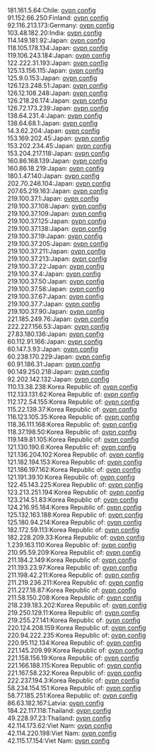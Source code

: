 181.161.5.64:Chile: [ovpn config](vpn/181_161_5_64.ovpn)  
91.152.66.250:Finland: [ovpn config](vpn/91_152_66_250.ovpn)  
92.116.213.173:Germany: [ovpn config](vpn/92_116_213_173.ovpn)  
103.48.182.20:India: [ovpn config](vpn/103_48_182_20.ovpn)  
114.149.181.92:Japan: [ovpn config](vpn/114_149_181_92.ovpn)  
118.105.178.134:Japan: [ovpn config](vpn/118_105_178_134.ovpn)  
119.106.243.184:Japan: [ovpn config](vpn/119_106_243_184.ovpn)  
122.222.31.193:Japan: [ovpn config](vpn/122_222_31_193.ovpn)  
125.13.156.115:Japan: [ovpn config](vpn/125_13_156_115.ovpn)  
125.9.0.153:Japan: [ovpn config](vpn/125_9_0_153.ovpn)  
126.123.248.51:Japan: [ovpn config](vpn/126_123_248_51.ovpn)  
126.12.108.248:Japan: [ovpn config](vpn/126_12_108_248.ovpn)  
126.218.26.174:Japan: [ovpn config](vpn/126_218_26_174.ovpn)  
126.72.173.239:Japan: [ovpn config](vpn/126_72_173_239.ovpn)  
138.64.231.4:Japan: [ovpn config](vpn/138_64_231_4.ovpn)  
138.64.68.1:Japan: [ovpn config](vpn/138_64_68_1.ovpn)  
14.3.62.204:Japan: [ovpn config](vpn/14_3_62_204.ovpn)  
153.169.202.45:Japan: [ovpn config](vpn/153_169_202_45.ovpn)  
153.202.234.45:Japan: [ovpn config](vpn/153_202_234_45.ovpn)  
153.204.217.118:Japan: [ovpn config](vpn/153_204_217_118.ovpn)  
160.86.168.139:Japan: [ovpn config](vpn/160_86_168_139.ovpn)  
160.86.18.219:Japan: [ovpn config](vpn/160_86_18_219.ovpn)  
180.1.47.140:Japan: [ovpn config](vpn/180_1_47_140.ovpn)  
202.70.246.104:Japan: [ovpn config](vpn/202_70_246_104.ovpn)  
207.65.219.163:Japan: [ovpn config](vpn/207_65_219_163.ovpn)  
219.100.37.1:Japan: [ovpn config](vpn/219_100_37_1.ovpn)  
219.100.37.108:Japan: [ovpn config](vpn/219_100_37_108.ovpn)  
219.100.37.109:Japan: [ovpn config](vpn/219_100_37_109.ovpn)  
219.100.37.125:Japan: [ovpn config](vpn/219_100_37_125.ovpn)  
219.100.37.138:Japan: [ovpn config](vpn/219_100_37_138.ovpn)  
219.100.37.19:Japan: [ovpn config](vpn/219_100_37_19.ovpn)  
219.100.37.205:Japan: [ovpn config](vpn/219_100_37_205.ovpn)  
219.100.37.211:Japan: [ovpn config](vpn/219_100_37_211.ovpn)  
219.100.37.213:Japan: [ovpn config](vpn/219_100_37_213.ovpn)  
219.100.37.22:Japan: [ovpn config](vpn/219_100_37_22.ovpn)  
219.100.37.4:Japan: [ovpn config](vpn/219_100_37_4.ovpn)  
219.100.37.50:Japan: [ovpn config](vpn/219_100_37_50.ovpn)  
219.100.37.58:Japan: [ovpn config](vpn/219_100_37_58.ovpn)  
219.100.37.67:Japan: [ovpn config](vpn/219_100_37_67.ovpn)  
219.100.37.7:Japan: [ovpn config](vpn/219_100_37_7.ovpn)  
219.100.37.90:Japan: [ovpn config](vpn/219_100_37_90.ovpn)  
221.185.249.76:Japan: [ovpn config](vpn/221_185_249_76.ovpn)  
222.227.156.53:Japan: [ovpn config](vpn/222_227_156_53.ovpn)  
27.83.180.136:Japan: [ovpn config](vpn/27_83_180_136.ovpn)  
60.112.91.166:Japan: [ovpn config](vpn/60_112_91_166.ovpn)  
60.147.3.93:Japan: [ovpn config](vpn/60_147_3_93.ovpn)  
60.238.170.229:Japan: [ovpn config](vpn/60_238_170_229.ovpn)  
60.91.186.31:Japan: [ovpn config](vpn/60_91_186_31.ovpn)  
90.149.250.218:Japan: [ovpn config](vpn/90_149_250_218.ovpn)  
92.202.142.132:Japan: [ovpn config](vpn/92_202_142_132.ovpn)  
110.13.38.238:Korea Republic of: [ovpn config](vpn/110_13_38_238.ovpn)  
112.133.131.62:Korea Republic of: [ovpn config](vpn/112_133_131_62.ovpn)  
112.172.54.155:Korea Republic of: [ovpn config](vpn/112_172_54_155.ovpn)  
115.22.139.37:Korea Republic of: [ovpn config](vpn/115_22_139_37.ovpn)  
116.123.105.35:Korea Republic of: [ovpn config](vpn/116_123_105_35.ovpn)  
118.36.111.168:Korea Republic of: [ovpn config](vpn/118_36_111_168.ovpn)  
118.37.198.50:Korea Republic of: [ovpn config](vpn/118_37_198_50.ovpn)  
119.149.81.105:Korea Republic of: [ovpn config](vpn/119_149_81_105.ovpn)  
121.130.190.6:Korea Republic of: [ovpn config](vpn/121_130_190_6.ovpn)  
121.136.204.102:Korea Republic of: [ovpn config](vpn/121_136_204_102.ovpn)  
121.182.194.153:Korea Republic of: [ovpn config](vpn/121_182_194_153.ovpn)  
121.186.197.162:Korea Republic of: [ovpn config](vpn/121_186_197_162.ovpn)  
121.191.39.10:Korea Republic of: [ovpn config](vpn/121_191_39_10.ovpn)  
122.45.143.225:Korea Republic of: [ovpn config](vpn/122_45_143_225.ovpn)  
123.213.251.194:Korea Republic of: [ovpn config](vpn/123_213_251_194.ovpn)  
123.214.51.83:Korea Republic of: [ovpn config](vpn/123_214_51_83.ovpn)  
124.216.95.184:Korea Republic of: [ovpn config](vpn/124_216_95_184.ovpn)  
125.132.163.188:Korea Republic of: [ovpn config](vpn/125_132_163_188.ovpn)  
125.180.94.214:Korea Republic of: [ovpn config](vpn/125_180_94_214.ovpn)  
182.172.59.113:Korea Republic of: [ovpn config](vpn/182_172_59_113.ovpn)  
182.228.209.33:Korea Republic of: [ovpn config](vpn/182_228_209_33.ovpn)  
1.239.163.110:Korea Republic of: [ovpn config](vpn/1_239_163_110.ovpn)  
210.95.59.209:Korea Republic of: [ovpn config](vpn/210_95_59_209.ovpn)  
211.184.2.149:Korea Republic of: [ovpn config](vpn/211_184_2_149.ovpn)  
211.193.23.97:Korea Republic of: [ovpn config](vpn/211_193_23_97.ovpn)  
211.198.42.211:Korea Republic of: [ovpn config](vpn/211_198_42_211.ovpn)  
211.219.236.211:Korea Republic of: [ovpn config](vpn/211_219_236_211.ovpn)  
211.227.18.87:Korea Republic of: [ovpn config](vpn/211_227_18_87.ovpn)  
211.58.150.208:Korea Republic of: [ovpn config](vpn/211_58_150_208.ovpn)  
218.239.183.202:Korea Republic of: [ovpn config](vpn/218_239_183_202.ovpn)  
219.250.129.11:Korea Republic of: [ovpn config](vpn/219_250_129_11.ovpn)  
219.255.27.141:Korea Republic of: [ovpn config](vpn/219_255_27_141.ovpn)  
220.124.208.159:Korea Republic of: [ovpn config](vpn/220_124_208_159.ovpn)  
220.94.222.235:Korea Republic of: [ovpn config](vpn/220_94_222_235.ovpn)  
220.95.112.134:Korea Republic of: [ovpn config](vpn/220_95_112_134.ovpn)  
221.145.209.99:Korea Republic of: [ovpn config](vpn/221_145_209_99.ovpn)  
221.158.156.19:Korea Republic of: [ovpn config](vpn/221_158_156_19.ovpn)  
221.166.188.115:Korea Republic of: [ovpn config](vpn/221_166_188_115.ovpn)  
221.167.58.232:Korea Republic of: [ovpn config](vpn/221_167_58_232.ovpn)  
222.237.194.3:Korea Republic of: [ovpn config](vpn/222_237_194_3.ovpn)  
58.234.154.151:Korea Republic of: [ovpn config](vpn/58_234_154_151.ovpn)  
58.77.185.251:Korea Republic of: [ovpn config](vpn/58_77_185_251.ovpn)  
86.63.182.167:Latvia: [ovpn config](vpn/86_63_182_167.ovpn)  
184.22.117.118:Thailand: [ovpn config](vpn/184_22_117_118.ovpn)  
49.228.97.23:Thailand: [ovpn config](vpn/49_228_97_23.ovpn)  
42.114.173.62:Viet Nam: [ovpn config](vpn/42_114_173_62.ovpn)  
42.114.220.198:Viet Nam: [ovpn config](vpn/42_114_220_198.ovpn)  
42.115.17.154:Viet Nam: [ovpn config](vpn/42_115_17_154.ovpn)  
